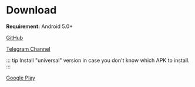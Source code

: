 # Download

**Requirement:** Android 5.0+

[GitHub](https://github.com/Nekogram/Nekogram/releases)

[Telegram Channel](https://t.me/NekogramAPKs) <Badge text="recommended" type="tip"/>

::: tip
Install "universal" version in case you don't know which APK to install.
:::

[Google Play](https://play.google.com/store/apps/details?id=tw.nekomimi.nekogram)
